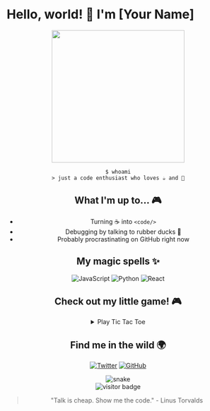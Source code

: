 # Hello, world! 👋 I'm [Your Name]

<div align="center">

<!-- Animation of a cat typing -->
<img src="https://media.giphy.com/media/JIX9t2j0ZTN9S/giphy.gif" width="300"/>

```
$ whoami
> just a code enthusiast who loves ☕ and 🍕
```

## What I'm up to... 🎮

- Turning ☕ into `<code/>` 
- Debugging by talking to rubber ducks 🦆
- Probably procrastinating on GitHub right now

## My magic spells ✨

![JavaScript](https://img.shields.io/badge/-JavaScript-black?style=flat-square&logo=javascript)
![Python](https://img.shields.io/badge/-Python-black?style=flat-square&logo=Python)
![React](https://img.shields.io/badge/-React-black?style=flat-square&logo=react)
<!-- Add or remove languages you use -->

## Check out my little game! 🎮

<!-- This is a playable TicTacToe game in markdown! -->
<details>
<summary>Play Tic Tac Toe</summary>
<div align="center">

## Tic Tac Toe

| | | |
|:---:|:---:|:---:|
| [↖️](https://github.com/yourusername?tab=repositories) | [⬆️](https://github.com/yourusername?tab=repositories) | [↗️](https://github.com/yourusername?tab=repositories) |
| [⬅️](https://github.com/yourusername?tab=repositories) | [⏺️](https://github.com/yourusername?tab=repositories) | [➡️](https://github.com/yourusername?tab=repositories) |
| [↙️](https://github.com/yourusername?tab=repositories) | [⬇️](https://github.com/yourusername?tab=repositories) | [↘️](https://github.com/yourusername?tab=repositories) |

(Click an emoji to "make a move" - it'll just take you to my repos)

</div>
</details>

## Find me in the wild 🌍

<div align="center">
  
[![Twitter](https://img.shields.io/badge/-Twitter-1DA1F2?style=for-the-badge&logo=twitter&logoColor=white)](https://twitter.com/yourusername)
[![GitHub](https://img.shields.io/badge/-GitHub-181717?style=for-the-badge&logo=github&logoColor=white)](https://github.com/yourusername)

</div>

<!-- GitHub Stats snake animation -->
<div align="center">
  <img src="https://github.com/yourusername/yourusername/blob/output/github-contribution-grid-snake.svg" alt="snake"/>
</div>

<!-- Visitor count - makes visitors feel special -->
<div align="center">
  <img src="https://visitor-badge.glitch.me/badge?page_id=yourusername.yourusername" alt="visitor badge"/>
</div>

<!-- Fun little quote -->
> "Talk is cheap. Show me the code." - Linus Torvalds
